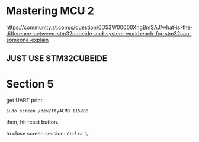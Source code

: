 # Mastering MCU 2

https://community.st.com/s/question/0D53W00000XhgBmSAJ/what-is-the-difference-between-stm32cubeide-and-system-workbench-for-stm32can-someone-explain

## JUST USE STM32CUBEIDE

# Section 5

get UART print:

```shell
sudo screen /dev/ttyACM0 115200
```

then, hit reset button.

to close screen session: `Ctrl+a \`
